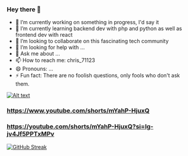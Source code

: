 ### Hey there 👋

- 🔭 I’m currently working on something in progress, I'd say it
- 🌱 I’m currently learning backend dev with php and python as well as frontend dev with react
- 👯 I’m looking to collaborate on this fascinating tech community
- 🤔 I’m looking for help with ...
- 💬 Ask me about ...
- 📫 How to reach me: chris_71123
- 😄 Pronouns: ...
- ⚡ Fun fact: There are no foolish questions, only fools who don't ask them.

[![Alt text](https://img.youtube.com/vi/mYahP-HjuxQ/0.jpg)](https://www.youtube.com/watch?v=mYahP-HjuxQ)

### https://www.youtube.com/shorts/mYahP-HjuxQ
### https://youtube.com/shorts/mYahP-HjuxQ?si=Ig-jv4Jf5PPTxMPv
[![GitHub Streak](http://github-readme-streak-stats.herokuapp.com?user=ChrisShadow&theme=cobalt&date_format=M%20j%5B%2C%20Y%5D&mode=weekly)](https://git.io/streak-stats)
